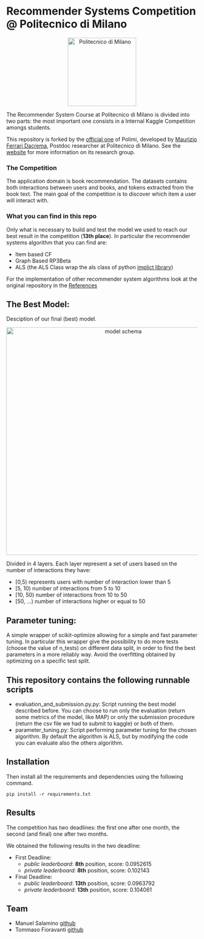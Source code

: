 # Recommender Systems Competition @ Politecnico di Milano

<p align="center">
    <img src="https://i.imgur.com/mPb3Qbd.gif" width="180" alt="Politecnico di Milano"/>
</p>

The Recommender System Course at Politecnico di Milano is divided into two parts: the most important one consists in a Internal Kaggle Competition amongs students.

This repository is forked by the [official one](https://github.com/MaurizioFD/RecSys_Course_AT_PoliMi) of Polimi, developed by [Maurizio Ferrari Dacrema](https://mauriziofd.github.io/), Postdoc researcher at Politecnico di Milano. See the [website](http://recsys.deib.polimi.it/) for more information on its research group.


### The Competition
The application domain is book recommendation. The datasets contains both interactions between users and books, and tokens extracted from the book text. The main goal of the competition is to discover which item a user will interact with.



### What you can find in this repo
 Only what is necessary to build and test the model we used to reach our best result in the competition (**13th place**).
 In particular the recommender systems algorithm that you can find are:
 * Item based CF
 * Graph Based RP3Beta
 * ALS (the ALS Class wrap the als class of python [implict library](https://implicit.readthedocs.io/en/latest/als.html))
 
 For the implementation of other recommender system algorithms look at the original repository in the [References](#References)
 
## The Best Model:
 Desciption of our final (best) model.
 
 <p align="center">
    <img src="https://i.imgur.com/p4SBP8b.png" width="600" alt="model schema"/>
</p>

Divided in 4 layers. Each layer represent a set of users based on the number of interactions they have:
 - \[0,5) represents users with number of interaction lower than 5
 - \[5, 10) number of interactions from 5 to 10
 - \[10, 50) number of interactions from 10 to 50
 - \[50, ...) number of interactions higher or equal to 50
 
## Parameter tuning:
A simple wrapper of scikit-optimize allowing for a simple and fast parameter tuning.
In particular this wrapper give the possibility to do more tests (choose the value of n_tests) on different data split, in order to find the best parameters in a more reliably way. Avoid the overfitting obtained by optimizing on a specific test split.
 
## This repository contains the following runnable scripts

 - evaluation_and_submission.py.py: Script running the best model described before. You can choose to run only the evaluation (return some metrics of the model, like MAP) or only the submission procedure (return the csv file we had to submit to kaggle) or both of them.
 - parameter_tuning.py: Script performing parameter tuning for the chosen algorithm. By default the algorithm is ALS, but by modifying the code you can evaluate also the others algorithm.
 

## Installation

Then install all the requirements and dependencies using the following command.
```console
pip install -r requirements.txt
```

## Results
The competition has two deadlines: the first one after one month, the second (and final) one after two months.

We obtained the following results in the two deadline:
* First Deadline:
    * *public leaderboard*: **8th** position, score: 0.0952615
    * *private leaderboard*: **8th** position, score: 0.102143
* Final Deadline:
    * *public leaderboard*: **13th** position, score: 0.0963792
    * *private leaderboard*: **13th** position, score: 0.104061

## Team
* Manuel Salamino [github](https://github.com/manuelsalamino)
* Tommaso Fioravanti [github](https://github.com/tommasofioravanti)
